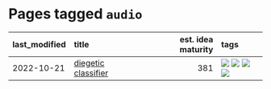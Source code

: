 # Pages tagged `audio`

|last_modified|title|est. idea maturity|tags
|:---|:---|---:|:---|
|2022-10-21|[diegetic classifier](../diegetic-classifier.md)|381|[![](https://img.shields.io/badge/tag-audio-5e378d)](../tags/audio.md) [![](https://img.shields.io/badge/tag-classification-394ee4)](../tags/classification.md) [![](https://img.shields.io/badge/tag-experimental-92ab1c)](../tags/experimental.md) [![](https://img.shields.io/badge/tag-text2audio-cc5ed7)](../tags/text2audio.md)|